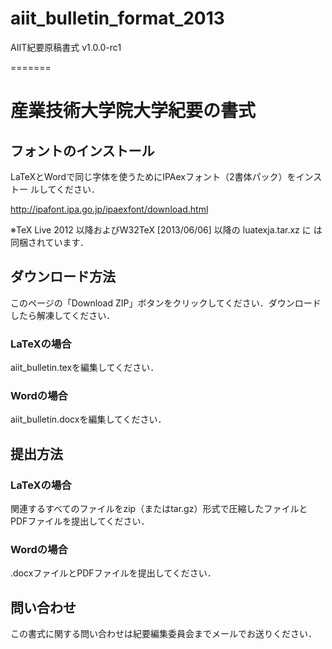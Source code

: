 aiit_bulletin_format_2013
=========================

AIIT紀要原稿書式
v1.0.0-rc1

=======
# 産業技術大学院大学紀要の書式

## フォントのインストール

LaTeXとWordで同じ字体を使うためにIPAexフォント（2書体パック）をインストー
ルしてください．

http://ipafont.ipa.go.jp/ipaexfont/download.html

※TeX Live 2012 以降およびW32TeX [2013/06/06] 以降の luatexja.tar.xz に
は同梱されています．

## ダウンロード方法

このページの「Download ZIP」ボタンをクリックしてください．ダウンロード
したら解凍してください．

### LaTeXの場合

aiit_bulletin.texを編集してください．

### Wordの場合

aiit_bulletin.docxを編集してください．

## 提出方法

### LaTeXの場合

関連するすべてのファイルをzip（またはtar.gz）形式で圧縮したファイルと
PDFファイルを提出してください．

### Wordの場合

.docxファイルとPDFファイルを提出してください．

## 問い合わせ

この書式に関する問い合わせは紀要編集委員会までメールでお送りください．


